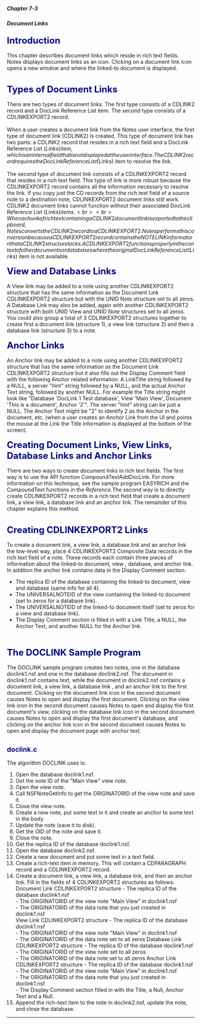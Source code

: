 ##### Chapter 7-3
##### Document Links

<b><font size="5" color="#000080">Introduction</font></b><br>
<br>
This chapter describes document links<font color="#FF0000"> </font>which reside in rich text fields. Notes displays document links as an icon. Clicking on a document link icon opens a new window and where the linked-to document is displayed.<br>
<br>
<br>
<b><font size="5" color="#000080">Types of Document Links</font></b><br>
<br>
There are two types of document links. The first type consists of a CDLINK2 record and a DocLink Reference List<font color="#FF0000"> </font>item. The second type consists of a CDLINKEXPORT2 record.<br>
<br>
When a user creates a document link from the Notes user interface, the first type of document link (CDLINK2) is created. This type of document link has two parts: a CDLINK2 record that resides in a rich text field and a DocLink Reference List ($Links) item, which is an internal field that is not displayed at the user interface. The CDLINK2 record requires the DocLink Reference List ($Links) item to resolve the link.<br>
<br>
The second type of document link consists of a CDLINKEXPORT2 record that resides in a rich text field. This type of link is more robust because the CDLINKEXPORT2 record contains all the information necessary to resolve the link. If you copy just the CD records from the rich text field of a source note to a destination note, CDLINKEXPORT2 document links still work. CDLINK2 document links cannot function without their associated DocLink Reference List ($Links) items.<br>
<br>
When a chunk of rich text containing a CDLINK2 document link is exported to the clipboard, Notes converts the CDLINK2 record to a CDLINKEXPORT2. Notes performs this conversion because a CDLINKEXPORT2 record contains the NOTELINK information that a CDLINK2 structure lacks. A CDLINKEXPORT2 functions properly in the context of other documents or databases where the original DocLink Reference List ($Links) item is not available.<br>
<br>
<b><font size="5" color="#000080">View and Database Links</font></b><br>
<br>
A View link may be added to a note using another CDLINKEXPORT2 structure that has the same information as the Document Link CDLINKEXPORT2 structure but with the UNID Note structure set to all zeros.  A Database Link may also be added, again with another CDLINKEXPORT2 structure with both UNID View and UNID Note structures set to all zeros.  You could also group a total of 3 CDLINKEXPORT2 structures together to create first a document link (structure 1), a view link (structure 2) and then a database link (structure 3) to a note.<br>
<br>
<b><font size="5" color="#000080">Anchor Links</font></b><br>
<br>
An Anchor link may be added to a note using another CDLINKEXPORT2 structure that has the same information as the Document Link CDLINKEXPORT2 structure but it also fills out the Display Comment field with the following Anchor related information: A LinkTitle string followed by a NULL, a server &quot;hint&quot; string followed by a NULL, and the actual Anchor Text string, followed by another NULL.  For example the Title string might look like &quot;Database 'DocLink 1 Test database', View 'Main View', Document 'This is a document', Anchor '2'&quot;.  The server &quot;hint&quot; string can be just a NULL.  The Anchor Text might be &quot;2&quot; to identify  2 as the Anchor in the document, etc. (when a user creates an Anchor Link from the UI and points the mouse at the Link the Title information is displayed at the bottom of the screen).<br>
<br>
<b><font size="5" color="#000080">Creating Document Links, View Links, Database Links and Anchor Links</font></b><br>
<br>
There are two ways to create document links in rich text fields. The first way is to use the API function CompoundTextAddDocLink. For more information on this technique, see the sample program EASYRICH and the CompoundText functions in the <i>Reference.</i>The second way is to directly create CDLINKEXPORT2 records in a rich text field that create a document link, a view link, a database link and an anchor link. The remainder of this chapter explains this method.<br>
<br>
<br>
<b><font size="5" color="#000080">Creating </font></b><b><font size="5" color="#000080">CDLINKEXPORT2 Lin</font></b><b><font size="5" color="#000080">ks</font></b><br>
<br>
To create a document link, a view link,  a database link and an anchor link the low-level way, place 4 CDLINKEXPORT2 Composite Data records in the rich text field of a note. These records each contain three pieces of information about the linked-to document, view , database, and anchor link.  In addition the anchor link contains data in the Display Comment section.<br>

<ul type="disc">
<li>The replica ID of the database containing the linked-to document, view and database (same info for all 4).
<li>The UNIVERSALNOTEID of the view containing the linked-to document (set to zeros for a database link).
<li>The UNIVERSALNOTEID of the linked-to document itself (set to zeros for a view and database link).
<li>The Display Comment section is filled in with a Link Title, a NULL, the Anchor Text, and another NULL for the Anchor link. </ul>
<br>
<br>
<b><font size="5" color="#000080">The DOCLINK</font></b><b><font size="5" color="#000080"> Sample Program</font></b><br>
<br>
The DOCLINK sample program creates two notes, one in the database doclink1.nsf and one in the database doclink2.nsf. The document in doclink1.nsf contains text, while the document in doclink2.nsf contains a document link, a view link, a database link , and an anchor link to the first document. Clicking on the document link icon in the second document causes Notes to open and display the first document.  Clicking on the view link icon in the second document causes Notes to open and display the first document's view, clicking on the database link icon in the second document causes Notes to open and display the first document's database, and clicking on the anchor link icon in the second document causes Notes to open and display the document page with anchor text.
<ul></ul>
<br>
<b><font size="4" color="#000080">doclink.c</font></b><br>
<br>
The algorithm DOCLINK uses is:<br>

<ol type="1">
<li>Open the database doclink1.nsf.
<li>Get the note ID of the &quot;Main View&quot; view note.
<li>Open the view note.
<li>Call NSFNoteGetInfo to get the ORIGINATORID of the view note and save it.
<li>Close the view note.
<li>Create a new note, put some text in it and create an anchor to some text in the body.
<li>Update the note (save it to disk).
<li>Get the OID of the note and save it. 
<li>Close the note.
<li>Get the replica ID of the database doclink1.nsf. 
<li>Open the database doclink2.nsf.
<li>Create a new document and put some text in a text field.
<li>Create a rich-text item in memory. This will contain a CDPARAGRAPH record and a CDLINKEXPORT2 record.
<li>Create a document link, a view link, a database link, and then an anchor link.  Fill in the fields of 4 CDLINKEXPORT2 structures as follows:                                                                                                                                                                                                                                                                                                                                                                                                                                                                        <br>
Document Link CDLINKEXPORT2 structure - The replica ID of the database doclink1.nsf<br>
                                                            - The ORIGINATORID of the view note &quot;Main View&quot; in doclink1.nsf<br>
                                                            - The ORIGINATORID of the data note that you just created in  doclink1.nsf<br>
View Link CDLINKEXPORT2 structure - The replica ID of the database doclink1.nsf<br>
                                                            - The ORIGINATORID of the view note &quot;Main View&quot; in doclink1.nsf<br>
                                                            - The ORIGINATORID of the data note set to all zeros                                                   Database Link CDLINKEXPORT2 structure - The replica ID of the database doclink1.nsf<br>
                                                            - The ORIGINATORID of the view note set to all zeros <br>
                                                            - The ORIGINATORID of the data note set to all zeros                                                           Anchor Link CDLINKEXPORT2 structure - The replica ID of the database doclink1.nsf<br>
                                                            - The ORIGINATORID of the view note &quot;Main View&quot; in doclink1.nsf<br>
                                                            - The ORIGINATORID of the data note that you just created in  doclink1.nsf                     <br>
                                                            - The Display Comment section filled in with the Title, a Null, Anchor Text and a Null.
<li>Append  the rich-text item to the note in doclink2.nsf, update the note, and close the database.</ol>

---
